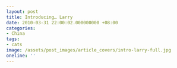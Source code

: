 ```yaml
---
layout: post
title: Introducing… Larry
date: 2010-03-31 22:00:02.000000000 +08:00
categories:
- China
tags:
- cats
image: /assets/post_images/article_covers/intro-larry-full.jpg
oneline: ''
---
```


